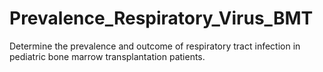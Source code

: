 # Prevalence_Respiratory_Virus_BMT
Determine the prevalence and outcome of respiratory tract infection in pediatric bone marrow transplantation patients.  
